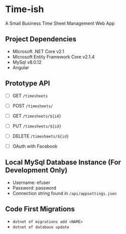 # Time-ish
A Small Business Time Sheet Management Web App

## Project Dependencies
* Microsoft .NET Core v2.1
* Microsoft Entity Framework Core v2.1.4
* MySql v8.0.12
* Angular


## Prototype API
- [ ] GET `/timesheets`
- [ ] POST `/timesheets/`
- [ ] GET `/timesheets/${id}`
- [ ] PUT `/timesheets/${id}`
- [ ] DELETE `/timesheets/${id}`
- [ ] OAuth with Facebook


## Local MySql Database Instance (For Development Only)
* Username: efuser
* Password: password
* Connection string found in `/api/appsettings.json`

## Code First Migrations
* `dotnet ef migrations add <NAME>`
* `dotnet ef database update`